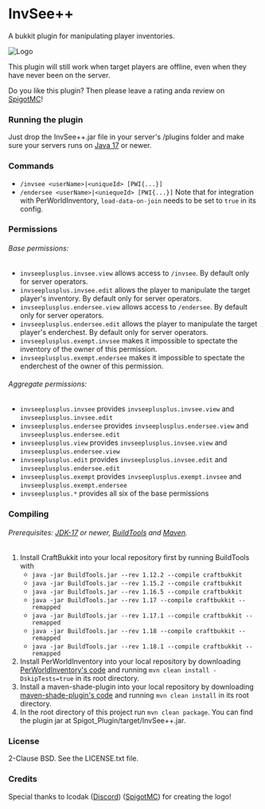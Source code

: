 # InvSee++

A bukkit plugin for manipulating player inventories.

![Logo](https://github.com/Jannyboy11/InvSee-plus-plus/blob/master/img/invsee6.png?raw=true)

This plugin will still work when target players are offline, even when they have never been on the server.

Do you like this plugin? Then please leave a rating anda review on [SpigotMC](https://www.spigotmc.org/resources/invsee.82342/)!

### Running the plugin

Just drop the InvSee++.jar file in your server's /plugins folder and make sure your servers runs on [Java 17](https://openjdk.java.net/projects/jdk/) or newer.

### Commands
- `/invsee <userName>|<uniqueId> [PWI{...}]`
- `/endersee <userName>|<uniequeId> [PWI{...}]`
Note that for integration with PerWorldInventory, `load-data-on-join` needs to be set to `true` in its config.

### Permissions

###### Base permissions:
- `invseeplusplus.invsee.view` allows access to `/invsee`. By default only for server operators.
- `invseeplusplus.invsee.edit` allows the player to manipulate the target player's inventory. By default only for server operators.
- `invseeplusplus.endersee.view` allows access to `/endersee`. By default only for server operators.
- `invseeplusplus.endersee.edit` allows the player to manipulate the target player's enderchest. By default only for server operators.
- `invseeplusplus.exempt.invsee` makes it impossible to spectate the inventory of the owner of this permission.
- `invseeplusplus.exempt.endersee` makes it impossible to spectate the enderchest of the owner of this permission.

###### Aggregate permissions:
- `invseeplusplus.invsee` provides `invseeplusplus.invsee.view` and `invseeplusplus.invsee.edit`
- `invseeplusplus.endersee` provides `invseeplusplus.endersee.view` and `invseeplusplus.endersee.edit`
- `invseeplusplus.view` provides `invseeplusplus.invsee.view` and `invseeplusplus.endersee.view`
- `invseeplusplus.edit` provides `invseeplusplus.invsee.edit` and `invseeplusplus.endersee.edit`
- `invseeplusplus.exempt` provides `invseeplusplus.exempt.invsee` and `invseeplusplus.exempt.endersee`
- `invseeplusplus.*` provides all six of the base permissions

### Compiling

###### Prerequisites: [JDK-17](https://jdk.java.net/) or newer, [BuildTools](https://www.spigotmc.org/wiki/buildtools/) and [Maven](https://maven.apache.org).

1. Install CraftBukkit into your local repository first by running BuildTools with
    - `java -jar BuildTools.jar --rev 1.12.2 --compile craftbukkit`
    - `java -jar BuildTools.jar --rev 1.15.2 --compile craftbukkit`
    - `java -jar BuildTools.jar --rev 1.16.5 --compile craftbukkit`
    - `java -jar BuildTools.jar --rev 1.17 --compile craftbukkit --remapped`
    - `java -jar BuildTools.jar --rev 1.17.1 --compile craftbukkit --remapped`
    - `java -jar BuildTools.jar --rev 1.18 --compile craftbukkit --remapped`
    - `java -jar BuildTools.jar --rev 1.18.1 --compile craftbukkit --remapped`
3. Install PerWorldInventory into your local repository by downloading [PerWorldInventory's code](https://github.com/Jannyboy11/perworldinventory-kt)
and running `mvn clean install -DskipTests=true` in its root directory.
4. Install a maven-shade-plugin into your local repository by downloading [maven-shade-plugin's code](https://github.com/apache/maven-shade-plugin)
and running `mvn clean install` in its root directory.
5. In the root directory of this project run `mvn clean package`.
You can find the plugin jar at Spigot_Plugin/target/InvSee++.jar.

### License
2-Clause BSD. See the LICENSE.txt file.

### Credits
Special thanks to Icodak ([Discord](https://discordapp.com/users/345308025331908619)) ([SpigotMC](https://www.spigotmc.org/members/icodak.473813/)) for creating the logo!